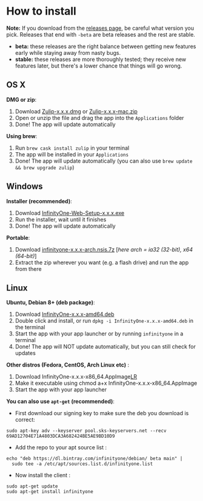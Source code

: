 # How to install

**Note:** If you download from the [releases page](https://github.com/infinityoneframework/infinityone-electron/releases), be careful what version you pick. Releases that end with `-beta` are beta releases and the rest are stable.
- **beta:** these releases are the right balance between getting new features early while staying away from nasty bugs.
- **stable:** these releases are more thoroughly tested; they receive new features later, but there's a lower chance that things will go wrong.

[LR]: https://github.com/infinityoneframework/infinityone-electron/releases

## OS X

**DMG or zip**:

1. Download [Zulip-x.x.x.dmg][LR] or [Zulip-x.x.x-mac.zip][LR]
2. Open or unzip the file and drag the app into the `Applications` folder
3. Done! The app will update automatically

**Using brew**:

1. Run `brew cask install zulip` in your terminal
2. The app will be installed in your `Applications`
3. Done! The app will update automatically (you can also use `brew update && brew upgrade zulip`)

## Windows

**Installer (recommended)**:

1. Download [InfinityOne-Web-Setup-x.x.x.exe][LR]
2. Run the installer, wait until it finishes
3. Done! The app will update automatically

**Portable**:

1. Download [infinityone-x.x.x-arch.nsis.7z][LR]  [*here arch = ia32 (32-bit), x64 (64-bit)*]
2. Extract the zip wherever you want (e.g. a flash drive) and run the app from there

## Linux

**Ubuntu, Debian 8+ (deb package)**:

1. Download [InfinityOne-x.x.x-amd64.deb][LR]
2. Double click and install, or run `dpkg -i InfinityOne-x.x.x-amd64.deb` in the terminal
3. Start the app with your app launcher or by running `infinityone` in a terminal
4. Done! The app will NOT update automatically, but you can still check for updates

**Other distros (Fedora, CentOS, Arch Linux etc)** :
1. Download InfinityOne-x.x.x-x86_64.AppImage[LR]
2. Make it executable using chmod a+x InfinityOne-x.x.x-x86_64.AppImage
3. Start the app with your app launcher

**You can also use `apt-get` (recommended)**:

* First download our signing key to make sure the deb you download is correct:

```
sudo apt-key adv --keyserver pool.sks-keyservers.net --recv 69AD12704E71A4803DCA3A682424BE5AE9BD10D9
```

* Add the repo to your apt source list :
```
echo "deb https://dl.bintray.com/infinityone/debian/ beta main" |
  sudo tee -a /etc/apt/sources.list.d/infinityone.list
```

* Now install the client :
```
sudo apt-get update
sudo apt-get install infinityone
```
